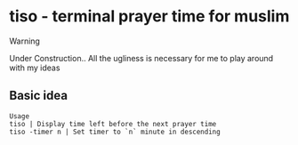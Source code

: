 # tiso - terminal prayer time for muslim

> [!WARNING]
> Under Construction.. All the ugliness is necessary for me to play around with my ideas


## Basic idea

```
Usage
tiso | Display time left before the next prayer time 
tiso -timer n | Set timer to `n` minute in descending
```
